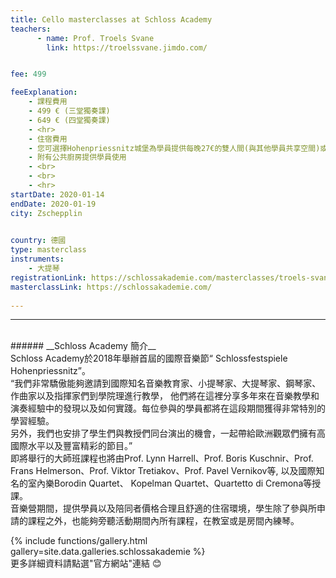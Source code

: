 ```yaml
---
title: Cello masterclasses at Schloss Academy
teachers:
      - name: Prof. Troels Svane
        link: https://troelssvane.jimdo.com/


fee: 499

feeExplanation: 
    - 課程費用
    - 499 € (三堂獨奏課)
    - 649 € (四堂獨奏課)
    - <hr>
    - 住宿費用
    - 您可選擇Hohenpriessnitz城堡為學員提供每晚27€的雙人間(與其他學員共享空間)或是每晚46€(帶私人衛浴單人間)。
    - 附有公共廚房提供學員使用
    - <br>
    - <br>
    - <hr>
startDate: 2020-01-14
endDate: 2020-01-19
city: Zschepplin 
      

country: 德國
type: masterclass
instruments:
    - 大提琴
registrationLink: https://schlossakademie.com/masterclasses/troels-svane-52
masterclassLink: https://schlossakademie.com/    
    
---
```

<hr>
<br>
###### __Schloss Academy 簡介__<br>  
 Schloss Academy於2018年舉辦首屆的國際音樂節“ Schlossfestspiele Hohenpriessnitz”。<br> 
 “我們非常驕傲能夠邀請到國際知名音樂教育家、小提琴家、大提琴家、鋼琴家、作曲家以及指揮家們到學院理進行教學， 
 他們將在這裡分享多年來在音樂教學和演奏經驗中的發現以及如何實踐。每位參與的學員都將在這段期間獲得非常特別的學習經驗。<br>
 另外，我們也安排了學生們與教授們同台演出的機會，一起帶給歐洲觀眾們擁有高國際水平以及豐富精彩的節目。”<br>   
 即將舉行的大師班課程也將由Prof. Lynn Harrell、Prof. Boris Kuschnir、Prof. Frans Helmerson、Prof. Viktor Tretiakov、Prof. Pavel Vernikov等,
 以及國際知名的室內樂Borodin Quartet、 Kopelman Quartet、Quartetto di Cremona等授課。<br>    
 音樂營期間，提供學員以及陪同者價格合理且舒適的住宿環境，學生除了參與所申請的課程之外，也能夠旁聽活動期間內所有課程，在教室或是房間內練琴。
<br>

{% include functions/gallery.html gallery=site.data.galleries.schlossakademie %}
<br>
更多詳細資料請點選"官方網站"連結 😊
